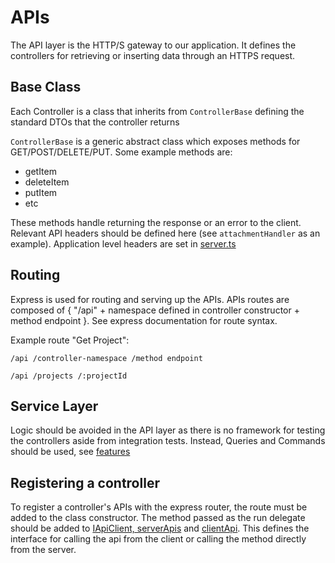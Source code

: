 # APIs #

The API layer is the HTTP/S gateway to our application. 
It defines the controllers for retrieving or inserting data through an HTTPS request.

## Base Class ##

Each Controller is a class that inherits from `ControllerBase` defining the standard DTOs that the controller returns

`ControllerBase` is a generic abstract class which exposes methods for GET/POST/DELETE/PUT.
Some example methods are:

* getItem
* deleteItem
* putItem
* etc

These methods handle returning the response or an error to the client.
Relevant API headers should be defined here (see <code>attachmentHandler</code> as an example).
Application level headers are set in [server.ts](./src/server/server.ts)

## Routing ##
Express is used for routing and serving up the APIs.
APIs routes are composed of { "/api" + namespace defined in controller constructor + method endpoint }.
See express documentation for route syntax.

Example route "Get Project":

`/api /controller-namespace /method endpoint`

`/api /projects /:projectId`

## Service Layer ##
Logic should be avoided in the API layer as there is no framework for testing the controllers aside from integration tests.
Instead, Queries and Commands should be used, see [features](./src/server/features)

## Registering a controller ##
To register a controller's APIs with the express router, the route must be added to the class constructor.
The method passed as the run delegate should be added to [IApiClient, serverApis](./src/server/apis/index.ts)
and [clientApi](./src/client/apiClient.ts:5).
This defines the interface for calling the api from the client or calling the method directly from the server.